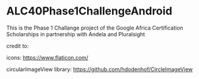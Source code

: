 # ALC40Phase1ChallengeAndroid
This is the Phase 1 Challange project of the Google Africa Certification Scholarships in partnership with Andela and Pluralsight 


credit to:


icons: https://www.flaticon.com/

circularImageView library: https://github.com/hdodenhof/CircleImageView
